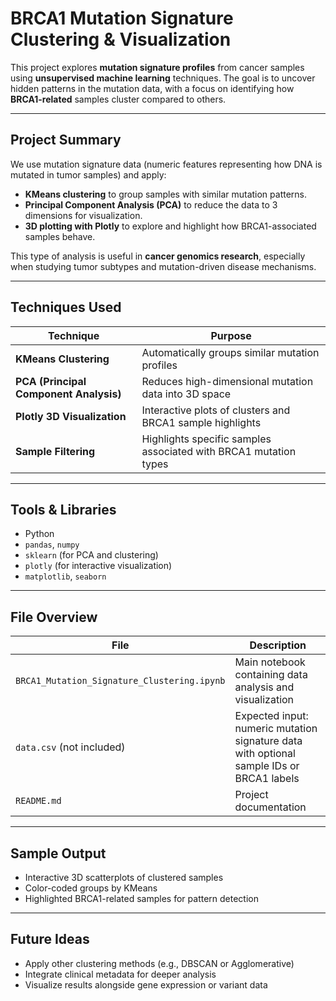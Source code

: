 # BRCA1 Mutation Signature Clustering & Visualization

This project explores **mutation signature profiles** from cancer samples using **unsupervised machine learning** techniques. The goal is to uncover hidden patterns in the mutation data, with a focus on identifying how **BRCA1-related** samples cluster compared to others.

---

## Project Summary

We use mutation signature data (numeric features representing how DNA is mutated in tumor samples) and apply:

- **KMeans clustering** to group samples with similar mutation patterns.
- **Principal Component Analysis (PCA)** to reduce the data to 3 dimensions for visualization.
- **3D plotting with Plotly** to explore and highlight how BRCA1-associated samples behave.

This type of analysis is useful in **cancer genomics research**, especially when studying tumor subtypes and mutation-driven disease mechanisms.

---

## Techniques Used

| Technique | Purpose |
|----------|---------|
| **KMeans Clustering** | Automatically groups similar mutation profiles |
| **PCA (Principal Component Analysis)** | Reduces high-dimensional mutation data into 3D space |
| **Plotly 3D Visualization** | Interactive plots of clusters and BRCA1 sample highlights |
| **Sample Filtering** | Highlights specific samples associated with BRCA1 mutation types |

---

## Tools & Libraries

- Python
- `pandas`, `numpy`
- `sklearn` (for PCA and clustering)
- `plotly` (for interactive visualization)
- `matplotlib`, `seaborn`

---

## File Overview

| File | Description |
|------|-------------|
| `BRCA1_Mutation_Signature_Clustering.ipynb` | Main notebook containing data analysis and visualization |
| `data.csv` (not included) | Expected input: numeric mutation signature data with optional sample IDs or BRCA1 labels |
| `README.md` | Project documentation |

---

## Sample Output

- Interactive 3D scatterplots of clustered samples  
- Color-coded groups by KMeans
- Highlighted BRCA1-related samples for pattern detection

---

## Future Ideas

- Apply other clustering methods (e.g., DBSCAN or Agglomerative)
- Integrate clinical metadata for deeper analysis
- Visualize results alongside gene expression or variant data

